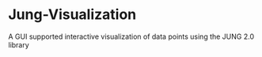 # Jung-Visualization
A GUI supported interactive visualization of data points using the JUNG 2.0 library
